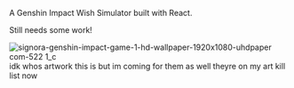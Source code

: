 A Genshin Impact Wish Simulator built with React.

Still needs some work!

![signora-genshin-impact-game-1-hd-wallpaper-1920x1080-uhdpaper com-522 1_c](https://user-images.githubusercontent.com/89334184/184066899-813be395-5a9e-4c3e-973a-522565552ec0.jpg)
idk whos artwork this is but im coming for them as well theyre on my art kill list now
